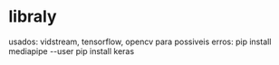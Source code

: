 # libraly

usados: vidstream, tensorflow, opencv
para possiveis erros: 
pip install mediapipe --user
pip install keras
